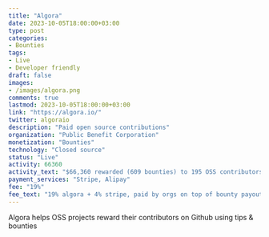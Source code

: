```yaml
---
title: "Algora"
date: 2023-10-05T18:00:00+03:00
type: post
categories:
- Bounties
tags:
- Live
- Developer friendly
draft: false
images:
- /images/algora.png
comments: true
lastmod: 2023-10-05T18:00:00+03:00
link: "https://algora.io/"
twitter: algoraio
description: "Paid open source contributions"
organization: "Public Benefit Corporation"
monetization: "Bounties"
technology: "Closed source"
status: "Live"
activity: 66360
activity_text: "$66,360 rewarded (609 bounties) to 195 OSS contributors from 48 countries in 2023"
payment_services: "Stripe, Alipay"
fee: "19%"
fee_text: "19% algora + 4% stripe, paid by orgs on top of bounty payouts"
---
```


Algora helps OSS projects reward their contributors on Github using tips & bounties<!--more-->

